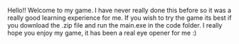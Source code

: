 Hello!! Welcome to my game.
I have never really done this before so it was a really good learning experience for me.
If you wish to try the game its best if you download the .zip file and run the main.exe in the code folder.
I really hope you enjoy my game, it has been a real eye opener for me :)
